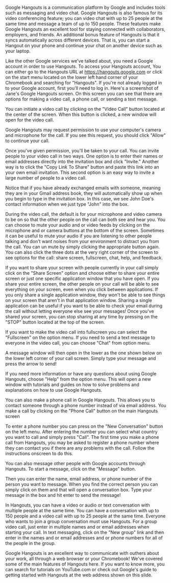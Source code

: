 Google Hangouts is a communication platform by Google and includes tools such as messaging and video chat.  Google Hangouts is also famous for its video conferencing feature; you can video chat with up to 25 people at the same time and message a team of up to 150 people. These features make Google Hangouts an excellent tool for staying connected with collaborators, employers, and friends.  An additional bonus feature of Hangouts is that it syncs automatically across different devices.  That is, you can start a Hangout on your phone and continue your chat on another device such as your laptop. 

Like the other Google services we've talked about, you need a Google account in order to use Hangouts. To access your Hangouts account, You can either go to the Hangouts URL at https://hangouts.google.com or click on the start menu located on the lower left hand corner of your Chromebook and searching for "Hangouts".  If you're not already logged in to your Google account, first you'll need to log in. Here's a screenshot of Jane's Google Hangouts screen.  On this screen you can see that there are options for making a video call, a phone call, or sending a text message.  

You can initiate a video call by clicking on the "Video Call" button located at the center of the screen.  When this button is clicked, a new window will open for the video call.  

Google Hangouts may request permission to use your computer's camera and microphone for the call.  If you see this request, you should click "Allow" to continue your call.   

Once you've given permission, you'll be taken to your call.  You can invite people to your video call in two ways.  One option is to enter their names or email addresses directly into the invitation box and click "Invite."  Another way is to click the "Copy Link To Share" button and paste this link into an your own email invitation.  This second option is an easy way to invite a large number of people to a video call.

Notice that if you have already exchanged emails with someone, meaning they are in your Gmail address book, they will automatically show up when you begin to type in the invitation box.  In this case, we see John Doe's contact information when we just type "John" into the box.

During the video call, the default is for your microphone and video camera to be on so that the other people on the call can both see and hear you.  You can choose to mute your audio and or video feeds by clicking on the microphone and or camera buttons at the bottom of the screen.  Sometimes it can be useful to mute your audio if you are listening to other people talking and don't want noises from your environment to distract you from the call.  You can un mute by simply clicking the appropriate button again. You can also click the three dots at the very right corner of the screen to see options for the call: share screen, fullscreen, chat, help, and feedback.

If you want to share your screen with people currently in your call simply click on the "Share Screen" option and choose either to share your entire screen or just one specific application window that you have open.  If you share your entire screen, the other people on your call will be able to see everything on your screen, even when you click between applications.  If you only share a single application window, they won't be able to see things on your screen that aren't in that application window.  Sharing a single application can be useful if you want to be able to check your email during the call without letting everyone else see your messages!  Once you've shared your screen, you can stop sharing at any time by pressing on the "STOP" button located at the top of the screen.  

If you want to make the video call into fullscreen you can select the "Fullscreen" on the option menu. If you need to send a text message to everyone in the video call, you can choose "Chat" from option menu.  

A message window will then open in the lower as the one shown below on the lower left corner of your call screen.  Simply type your message and press the arrow to send!  

If you need more information or have any questions about using Google Hangouts, choose "Help" from the option menu.  This will open a new window with tutorials and guides on how to solve problems and explanations on how to use Google Hangouts.

You can also make a phone call in Google Hangouts. This allows you to contact someone through a phone number instead of via email address.  You make a call by clicking on the "Phone Call" button on the main Hangouts screen

To enter a phone number you can press on the "New Conversation" button on the left menu. After entering the number you can select what country you want to call and simply press "Call".  The first time you make a phone call from Hangouts, you may be asked to register a phone number where they can contact you if there are any problems with the call.  Follow the instructions onscreen to do this.

You can also message other people with Google accounts through Hangouts.  To start a message, click on the "Message" button.

Then you can enter the name, email address, or phone number of the person you want to message. When you find the correct person you can simply click on them and that will open a conversation box.  Type your message in the box and hit enter to send the message!

In Hangouts, you can have a video or audio or text conversation with multiple people at the same time. You can have a conversation with up to 150 people and a video call with up to 25 people at the same time. Everyone who wants to join a group conversation must use Hangouts. For a group video call, just enter in multiple names and or email addresses when starting your call.  In text messaging, click on the "New group" link and then enter in the names and or email addresses and or phone numbers for all of the people in the group.

Google Hangouts is an excellent way to communicate with outhers about your work, all through a web browser or your Chromebook!  We've covered some of the main features of Hangouts here.  If you want to know more, you can search for tutorials on YouTube.com or check out Google's guide to getting started with Hangouts at the web address shown on this slide.